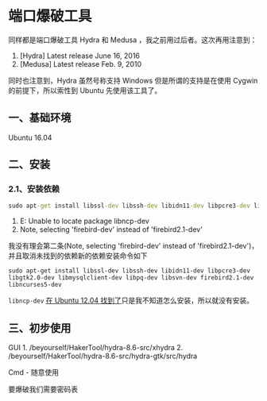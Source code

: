 # 端口爆破工具

同样都是端口爆破工具 Hydra 和 Medusa ，我之前用过后者。这次再用注意到：
1. [Hydra]  Latest release June 16, 2016
2. [Medusa]  Latest release Feb. 9, 2010

同时也注意到，Hydra 虽然号称支持 Windows 但是所谓的支持是在使用 Cygwin 的前提下，所以索性到 Ubuntu 先使用该工具了。

## 一、基础环境
Ubuntu 16.04

## 二、安装
### 2.1、安装依赖
```cmd
sudo apt-get install libssl-dev libssh-dev libidn11-dev libpcre3-dev libgtk2.0-dev libmysqlclient-dev libpq-dev libsvn-dev firebird2.1-dev libncp-dev libncurses5-dev
```
1. E: Unable to locate package libncp-dev
2. Note, selecting 'firebird-dev' instead of 'firebird2.1-dev'

我没有理会第二条(Note, selecting 'firebird-dev' instead of 'firebird2.1-dev')，并且取消未找到的依赖新的依赖安装命令如下
```
sudo apt-get install libssl-dev libssh-dev libidn11-dev libpcre3-dev libgtk2.0-dev libmysqlclient-dev libpq-dev libsvn-dev firebird2.1-dev libncurses5-dev
```

`libncp-dev` [在 Ubuntu 12.04 找到了](https://launchpad.net/ubuntu/precise/+search?text=libncp-dev)只是我不知道怎么安装，所以就没有安装。

## 三、初步使用
GUI
    1. /beyourself/HakerTool/hydra-8.6-src/xhydra
    2. /beyourself/HakerTool/hydra-8.6-src/hydra-gtk/src/hydra

Cmd
    - 随意使用

要爆破我们需要密码表